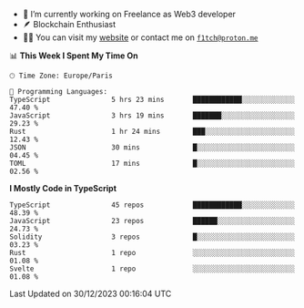 - 🔭 I’m currently working on Freelance as Web3 developer
- 🪶 Blockchain Enthusiast
- 👨‍💻 You can visit my [website](https://f1tch.xyz) or contact me on [`f1tch@proton.me`](mailto:f1tch@proton.me)

<!--START_SECTION:waka-->
📊 **This Week I Spent My Time On** 

```text
🕑︎ Time Zone: Europe/Paris

💬 Programming Languages: 
TypeScript               5 hrs 23 mins       ████████████░░░░░░░░░░░░░   47.40 % 
JavaScript               3 hrs 19 mins       ███████░░░░░░░░░░░░░░░░░░   29.23 % 
Rust                     1 hr 24 mins        ███░░░░░░░░░░░░░░░░░░░░░░   12.43 % 
JSON                     30 mins             █░░░░░░░░░░░░░░░░░░░░░░░░   04.45 % 
TOML                     17 mins             █░░░░░░░░░░░░░░░░░░░░░░░░   02.56 % 
```

**I Mostly Code in TypeScript** 

```text
TypeScript               45 repos            ████████████░░░░░░░░░░░░░   48.39 % 
JavaScript               23 repos            ██████░░░░░░░░░░░░░░░░░░░   24.73 % 
Solidity                 3 repos             █░░░░░░░░░░░░░░░░░░░░░░░░   03.23 % 
Rust                     1 repo              ░░░░░░░░░░░░░░░░░░░░░░░░░   01.08 % 
Svelte                   1 repo              ░░░░░░░░░░░░░░░░░░░░░░░░░   01.08 % 
```




 Last Updated on 30/12/2023 00:16:04 UTC
<!--END_SECTION:waka-->
